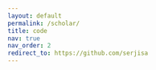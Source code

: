 ```yaml
---
layout: default
permalink: /scholar/
title: code
nav: true
nav_order: 2
redirect_to: https://github.com/serjisa
---
```

